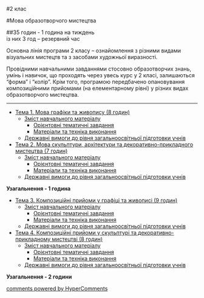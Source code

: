 <div id="hypercomments_widget" class="js-hypercomments-widget invisible"></div>

#2 клас

#Мова образотворчого мистецтва 

##35 годин - 1 година на тиждень<br>із них 3 год – резервний час

Основна лінія програми 2 класу – ознайомлення  з  різними видами візуальних мистецтв та з засобами художньої виразності. 

Провідними навчальними завданнями стосовно образотворчих знань, умінь і навичок, що проходять через увесь курс у 2 класі, залишаються “форма” і “колір”. Крім того, програмою передбачено опановування композиційними прийомами (на елементарному рівні) у різних видах образотворчого мистецтва.
<hr>

*	[Тема 1.  Мова графіки та живопису (8 годин)](mova_hrafiky_ta_zhyvopysu.md)
	*	[Зміст навчального матеріалу](zmist_navchalnoho_materialu1.md)
		*	[Орієнтовні тематичні завдання](oriientovny_tematychni_zavdannya1.md)
		*	[Матеріали та техніка виконання](materialy_ta_tekhnika_vykonannya1.md)
	*	[Державні вимоги до рівня загальноосвітньої підготовки учнів](derzhavni_vymohy_do_rivnya_zahalnoosvitnoi_pidhotovky_uchnyv1.md)
*	[Тема 2.  Мова скульптури, архітектури та декоративно-прикладного мистецтва (7 годин)](mova_skulptury_arkhitektury_ta_dekoratyvno_prykladnoho_mystetstva.md)
	*	[Зміст навчального матеріалу](zmist_navchalnoho_materialu2.md)
		*	[Орієнтовні тематичні завдання](oriientovny_tematychni_zavdannya2.md)
		*	[Матеріали та техніка виконання](materialy_ta_tekhnika_vykonannya2.md)
	*	[Державні вимоги до рівня загальноосвітньої підготовки учнів](derzhavni_vymohy_do_rivnya_zahalnoosvitnoi_pidhotovky_uchnyv2.md)

**Узагальнення - 1 година**

*	[Тема 3.  Композиційні прийоми у графіці та живописі (9 годин)](kompozytsiini_pryiomy_u_hrafitsi_ta_zhyvopysi.md)
	*	[Зміст навчального матеріалу](zmist_navchalnoho_materialu3.md)
		*	[Орієнтовні тематичні завдання](oriientovny_tematychni_zavdannya3.md)
		*	[Матеріали та техніка виконання](materialy_ta_tekhnika_vykonannya3.md)
	*	[Державні вимоги до рівня загальноосвітньої підготовки учнів](derzhavni_vymohy_do_rivnya_zahalnoosvitnoi_pidhotovky_uchnyv3.md)
*	[Тема 4.  Композиційні прийоми у скульптурі та декоративно-прикладному мистецтві (8 годин)](kompozytsiini_pryiomy_u_skulpturi_ta_dekoratyvno_prykladnomu_mystetstvi.md)
	*	[Зміст навчального матеріалу](zmist_navchalnoho_materialu4.md)
		*	[Орієнтовні тематичні завдання](oriientovny_tematychni_zavdannya4.md)
		*	[Матеріали та техніка виконання](materialy_ta_tekhnika_vykonannya4.md)
	*	[Державні вимоги до рівня загальноосвітньої підготовки учнів](derzhavni_vymohy_do_rivnya_zahalnoosvitnoi_pidhotovky_uchnyv4.md)

**Узагальнення - 2 години**


<div class="js-hypercomments-container">
    <a href="http://hypercomments.com" class="hc-link" title="comments widget">comments powered by HyperComments</a>
</div>